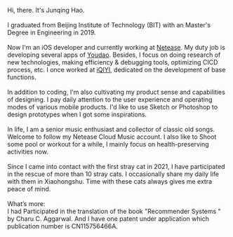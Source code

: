 Hi, there. It's Junqing Hao. <br><br>
I graduated from Beijing Institute of Technology (BIT) with an Master's Degree in Engineering in 2019.<br><br>
Now I'm an iOS developer and currently working at [Netease](http://netease.com). My duty job is developing several apps of [Youdao](https://shared.youdao.com/www/about.html). Besides, I focus on doing research of  new technologies, making efficiency & debugging tools, optimizing CICD process, etc. I once worked at [iQIYI](https://www.iqiyi.com), dedicated on the development of base functions.<br><br> 
In addition to coding, I'm also cultivating my product sense and capabilities of designing. I pay daily attention to the user experience and operating modes of various mobile products. I'd like to use Sketch or Photoshop to design prototypes when I got some inspirations.<br><br>
In life, I am a senior music enthusiast and collector of classic old songs. Welcome to follow my Netease Cloud Music account. I also like to Shoot some pool or workout for a while, I mainly focus on health-preserving activities now.<br><br>
Since I came into contact with the first stray cat in 2021, I have participated in the rescue of more than 10 stray cats. I occasionally share my daily life with them in Xiaohongshu. Time with these cats always gives me extra peace of mind.<br><br>
What’s more:<br>
I had Participated in the translation of the book "Recommender Systems " by Charu C. Aggarwal. And I have one patent under application which publication number is CN115756466A.